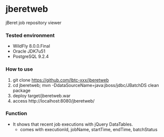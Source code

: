 jberetweb
=========

jBeret job repository viewer

### Tested environment

- WildFly 8.0.0.Final
- Oracle JDK7u51
- PostgreSQL 9.2.4

### How to use

1. git clone https://github.com/lbtc-xxx/jberetweb
2. cd jberetweb; mvn -DdataSourceName=java:jboss/jdbc/JBatchDS clean package
3. deploy target/jberetweb.war
4. access http://localhost:8080/jberetweb/

### Function

- It shows that recent job executions with jQuery DataTables.
    - comes with executionId, jobName, startTime, endTime, batchStatus
